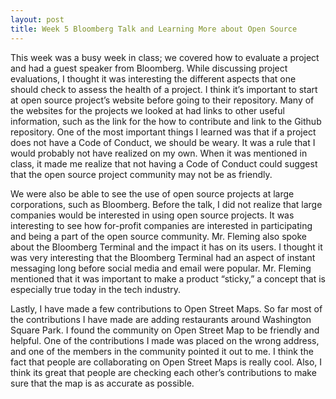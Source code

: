 ```yaml
---
layout: post
title: Week 5 Bloomberg Talk and Learning More about Open Source
---
```


This week was a busy week in class; we covered how to evaluate a project and had a guest speaker from Bloomberg. While discussing project evaluations, I thought it was interesting the different aspects that one should check to assess the health of a project. I think it’s important to start at open source project’s website before going to their repository. Many of the websites for the projects we looked at had links to other useful information, such as the link for the how to contribute and link to the Github repository. One of the most important things I learned was that if a project does not have a Code of Conduct, we should be weary. It was a rule that I would probably not have realized on my own. When it was mentioned in class, it made me realize that not having a Code of Conduct could suggest that the open source project community may not be as friendly. 

We were also be able to see the use of open source projects at large corporations, such as Bloomberg. Before the talk, I did not realize that large companies would be interested in using open source projects. It was interesting to see how for-profit companies are interested in participating and being a part of the open source community. Mr. Fleming also spoke about the Bloomberg Terminal and the impact it has on its users. I thought it was very interesting that the Bloomberg Terminal had an aspect of instant messaging long before social media and email were popular. Mr. Fleming mentioned that it was important to make a product “sticky,” a concept that is especially true today in the tech industry.

Lastly, I have made a few contributions to Open Street Maps. So far most of the contributions I have made are adding restaurants around Washington Square Park. I found the community on Open Street Map to be friendly and helpful. One of the contributions I made was placed on the wrong address, and one of the members in the community pointed it out to me. I think the fact that people are collaborating on Open Street Maps is really cool. Also, I think its great that people are checking each other’s contributions to make sure that the map is as accurate as possible. 
